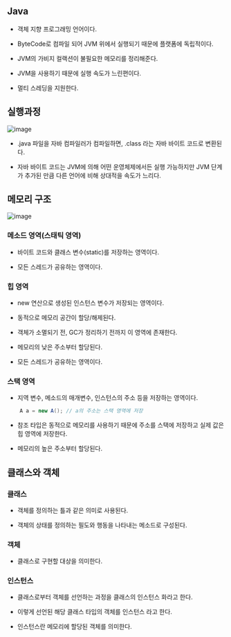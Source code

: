## Java
- 객체 지향 프로그래밍 언어이다.

- ByteCode로 컴파일 되어 JVM 위에서 실행되기 때문에 플랫폼에 독립적이다.

- JVM의 가비지 컬랙션이 불필요한 메모리를 정리해준다.

- JVM을 사용하기 때문에 실행 속도가 느린편이다.

- 멀티 스레딩을 지원한다.

## 실행과정
![image](https://user-images.githubusercontent.com/63232876/160268806-5ce87408-2413-4540-904d-9f7bf49e4a67.png)

- .java 파일을 자바 컴파일러가 컴파일하면, .class 라는 자바 바이트 코드로 변환된다.

- 자바 바이트 코드는 JVM에 의해 어떤 운영체제에서든 실행 가능하지만 JVM 단계가 추가된 만큼 다른 언어에 비해 상대적을 속도가 느리다.

## 메모리 구조
![image](https://user-images.githubusercontent.com/63232876/160268867-622f3a9f-bf0e-4bd6-8296-14133c3bd790.png)

### 메소드 영역(스태틱 영역)
- 바이트 코드와 클래스 변수(static)를 저장하는 영역이다.

- 모든 스레드가 공유하는 영역이다.

### 힙 영역
- new 연산으로 생성된 인스턴스 변수가 저장되는 영역이다.

- 동적으로 메모리 공간이 할당/해제된다.

- 객체가 소멸되기 전, GC가 정리하기 전까지 이 영역에 존재한다.

- 메모리의 낮은 주소부터 할당된다.

- 모든 스레드가 공유하는 영역이다.

### 스택 영역
- 지역 변수, 메소드의 매개변수, 인스턴스의 주소 등을 저장하는 영역이다.

```JAVA
    A a = new A(); // a의 주소는 스택 영역에 저장
```
- 참조 타입은 동적으로 메모리를 사용하기 때문에 주소를 스택에 저장하고 실제 값은 힙 영역에 저장한다.

- 메모리의 높은 주소부터 할당된다.

## 클래스와 객체
### 클래스
- 객체를 정의하는 틀과 같은 의미로 사용된다.

- 객체의 상태를 정의하는 필도와 행동을 나타내는 메소드로 구성된다.

### 객체
- 클래스로 구현할 대상을 의미한다.

### 인스턴스
- 클래스로부터 객체를 선언하는 과정을 클래스의 인스턴스 화라고 한다.

- 이렇게 선언된 해당 클래스 타입의 객체를 인스턴스 라고 한다.

- 인스턴스란 메모리에 할당된 객체를 의미한다.